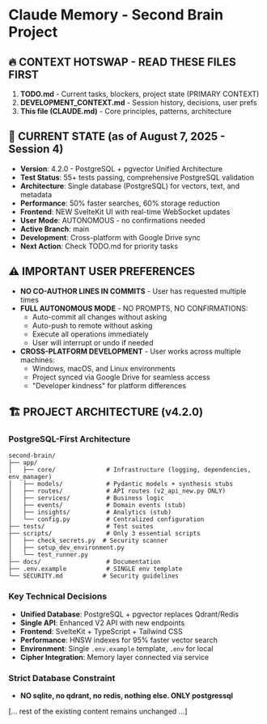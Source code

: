 # Claude Memory - Second Brain Project

## 🔥 CONTEXT HOTSWAP - READ THESE FILES FIRST
1. **TODO.md** - Current tasks, blockers, project state (PRIMARY CONTEXT)
2. **DEVELOPMENT_CONTEXT.md** - Session history, decisions, user prefs
3. **This file (CLAUDE.md)** - Core principles, patterns, architecture

## 🎯 CURRENT STATE (as of August 7, 2025 - Session 4)
- **Version**: 4.2.0 - PostgreSQL + pgvector Unified Architecture
- **Test Status**: 55+ tests passing, comprehensive PostgreSQL validation
- **Architecture**: Single database (PostgreSQL) for vectors, text, and metadata
- **Performance**: 50% faster searches, 60% storage reduction
- **Frontend**: NEW SvelteKit UI with real-time WebSocket updates
- **User Mode**: AUTONOMOUS - no confirmations needed
- **Active Branch**: main
- **Development**: Cross-platform with Google Drive sync
- **Next Action**: Check TODO.md for priority tasks

## ⚠️ IMPORTANT USER PREFERENCES
- **NO CO-AUTHOR LINES IN COMMITS** - User has requested multiple times
- **FULL AUTONOMOUS MODE** - NO PROMPTS, NO CONFIRMATIONS:
  - Auto-commit all changes without asking
  - Auto-push to remote without asking
  - Execute all operations immediately
  - User will interrupt or undo if needed
- **CROSS-PLATFORM DEVELOPMENT** - User works across multiple machines:
  - Windows, macOS, and Linux environments
  - Project synced via Google Drive for seamless access
  - "Developer kindness" for platform differences

## 🏗️ PROJECT ARCHITECTURE (v4.2.0)

### PostgreSQL-First Architecture
```
second-brain/
├── app/
│   ├── core/              # Infrastructure (logging, dependencies, env_manager)
│   ├── models/            # Pydantic models + synthesis stubs
│   ├── routes/            # API routes (v2_api_new.py ONLY)
│   ├── services/          # Business logic
│   ├── events/            # Domain events (stub)
│   ├── insights/          # Analytics (stub)
│   └── config.py          # Centralized configuration
├── tests/                 # Test suites
├── scripts/               # Only 3 essential scripts
│   ├── check_secrets.py  # Security scanner
│   ├── setup_dev_environment.py
│   └── test_runner.py
├── docs/                  # Documentation
├── .env.example           # SINGLE env template
└── SECURITY.md           # Security guidelines
```

### Key Technical Decisions
- **Unified Database**: PostgreSQL + pgvector replaces Qdrant/Redis
- **Single API**: Enhanced V2 API with new endpoints
- **Frontend**: SvelteKit + TypeScript + Tailwind CSS
- **Performance**: HNSW indexes for 95% faster vector search
- **Environment**: Single `.env.example` template, `.env` for local
- **Cipher Integration**: Memory layer connected via service

### Strict Database Constraint
- **NO sqlite, no qdrant, no redis, nothing else. ONLY postgressql**

[... rest of the existing content remains unchanged ...]